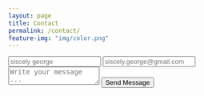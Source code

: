 ```yaml
---
layout: page
title: Contact
permalink: /contact/
feature-img: "img/color.png"
---
```


<form action="https://getsimpleform.com/messages?form_api_token=be072418bb445a0ffa4aa5db2ad6b5dc" method="post">
  <!-- the redirect_to is optional, the form will redirect to the referrer on submission -->
  <input type='hidden' name='redirect_to' value='https://www.siscely.me/thank-you/' />
  <input type='text' name='name' placeholder='siscely george' />
  <input type='email' name='email' placeholder='siscely.george@gmail.com' />
  <textarea name='message' placeholder='Write your message ...'></textarea>
  <input type='submit' value='Send Message' />
</form>
